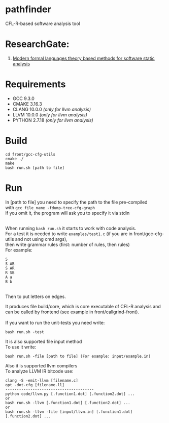 # pathfinder
CFL-R-based software analysis tool
# ResearchGate:
1) [Modern formal languages theory based methods for software static analysis](https://www.researchgate.net/project/Modern-formal-languages-theory-based-methods-for-software-static-analysis)

# Requirements
* GCC 9.3.0
* CMAKE 3.16.3
* CLANG 10.0.0 *(only for llvm analysis)*
* LLVM 10.0.0 *(only for llvm analysis)*
* PYTHON 2.7.18 *(only for llvm analysis)*
# Build


	cd front/gcc-cfg-utils
	cmake ./
	make
	bash run.sh [path to file]

# Run
In [path to file] you need to specify the path to the file pre-compiled<br>with `gcc file_name -fdump-tree-cfg-graph`<br>
If you omit it, the program will ask you to specify it via stdin<br><br>

When running `bash run.sh` it starts to work with code analysis.
<br>For a test it is needed to write `examples/test1.c` (if you are in front/gcc-cfg-utils and not using cmd args),
<br>then write grammar rules (first: number of rules, then rules) 
<br>For example:

	5 
	S AB
	S AR
	R SB
	A a
	B b

<br> Then to put letters on edges. <br>

It produces file build/core, which is core executable of CFL-R analysis and<br>
can be called by frontend (see example in front/callgrind-front).
<br><br>
If you want to run the unit-tests you need write:
	
	bash run.sh -test

It is also supported file input method<br>
To use it write:

	bash run.sh -file [path to file] (For example: input/example.in)

Also it is supported llvm compilers<br>
To analyze LLVM IR bitcode use:

	clang -S -emit-llvm [filename.c]
	opt -dot-cfg [filename.ll]
	---------------------------------------
	python code/llvm.py [.function1.dot] [.function2.dot] ...
	or
	bash run.sh -llvm [.function1.dot] [.function2.dot] ...
	or 
	bash run.sh -llvm -file [input/llvm.in] [.function1.dot] [.function2.dot] ...